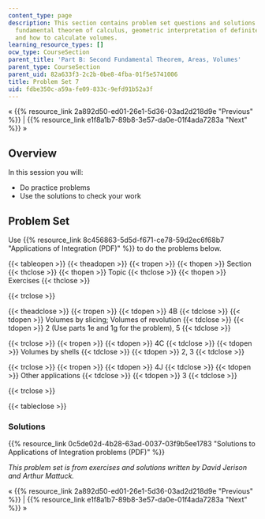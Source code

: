 ```yaml
---
content_type: page
description: This section contains problem set questions and solutions on the second
  fundamental theorem of calculus, geometric interpretation of definite integrals,
  and how to calculate volumes.
learning_resource_types: []
ocw_type: CourseSection
parent_title: 'Part B: Second Fundamental Theorem, Areas, Volumes'
parent_type: CourseSection
parent_uid: 82a633f3-2c2b-0be8-4fba-01f5e5741006
title: Problem Set 7
uid: fdbe350c-a59a-fe09-833c-9efd91b52a3f
---
```


« {{% resource_link 2a892d50-ed01-26e1-5d36-03ad2d218d9e "Previous" %}} | {{% resource_link e1f8a1b7-89b8-3e57-da0e-01f4ada7283a "Next" %}} »

Overview
--------

In this session you will:

*   Do practice problems
*   Use the solutions to check your work

Problem Set
-----------

Use {{% resource_link 8c456863-5d5d-f671-ce78-59d2ec6f68b7 "Applications of Integration (PDF)" %}} to do the problems below.

{{< tableopen >}}
{{< theadopen >}}
{{< tropen >}}
{{< thopen >}}
Section
{{< thclose >}}
{{< thopen >}}
Topic
{{< thclose >}}
{{< thopen >}}
Exercises
{{< thclose >}}

{{< trclose >}}

{{< theadclose >}}
{{< tropen >}}
{{< tdopen >}}
4B
{{< tdclose >}}
{{< tdopen >}}
Volumes by slicing; Volumes of revolution
{{< tdclose >}}
{{< tdopen >}}
2 (Use parts 1e and 1g for the problem), 5
{{< tdclose >}}

{{< trclose >}}
{{< tropen >}}
{{< tdopen >}}
4C
{{< tdclose >}}
{{< tdopen >}}
Volumes by shells
{{< tdclose >}}
{{< tdopen >}}
2, 3
{{< tdclose >}}

{{< trclose >}}
{{< tropen >}}
{{< tdopen >}}
4J
{{< tdclose >}}
{{< tdopen >}}
Other applications
{{< tdclose >}}
{{< tdopen >}}
3
{{< tdclose >}}

{{< trclose >}}

{{< tableclose >}}

### Solutions

{{% resource_link 0c5de02d-4b28-63ad-0037-03f9b5ee1783 "Solutions to Applications of Integration problems (PDF)" %}}

_This problem set is from exercises and solutions written by David Jerison and Arthur Mattuck._

« {{% resource_link 2a892d50-ed01-26e1-5d36-03ad2d218d9e "Previous" %}} | {{% resource_link e1f8a1b7-89b8-3e57-da0e-01f4ada7283a "Next" %}} »